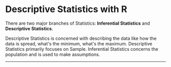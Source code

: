 # Descriptive Statistics with R
 There are two major branches of Statistics: <b>Inferential Statistics</b> and <b>Descriptive Statistics</b>.
 
 Descriptive Statistics is concerned with describing the data like how the data is spread, what's the minimum, what's the maximum. Descriptive Statistics primarily focuses on Sample.
 Inferential Statistics concerns the population and is used to make assumptions.
<hr>

